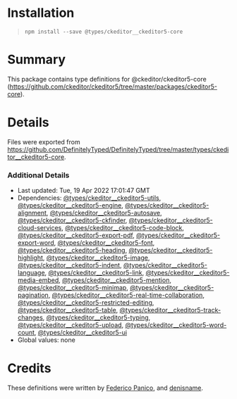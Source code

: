 # Installation
> `npm install --save @types/ckeditor__ckeditor5-core`

# Summary
This package contains type definitions for @ckeditor/ckeditor5-core (https://github.com/ckeditor/ckeditor5/tree/master/packages/ckeditor5-core).

# Details
Files were exported from https://github.com/DefinitelyTyped/DefinitelyTyped/tree/master/types/ckeditor__ckeditor5-core.

### Additional Details
 * Last updated: Tue, 19 Apr 2022 17:01:47 GMT
 * Dependencies: [@types/ckeditor__ckeditor5-utils](https://npmjs.com/package/@types/ckeditor__ckeditor5-utils), [@types/ckeditor__ckeditor5-engine](https://npmjs.com/package/@types/ckeditor__ckeditor5-engine), [@types/ckeditor__ckeditor5-alignment](https://npmjs.com/package/@types/ckeditor__ckeditor5-alignment), [@types/ckeditor__ckeditor5-autosave](https://npmjs.com/package/@types/ckeditor__ckeditor5-autosave), [@types/ckeditor__ckeditor5-ckfinder](https://npmjs.com/package/@types/ckeditor__ckeditor5-ckfinder), [@types/ckeditor__ckeditor5-cloud-services](https://npmjs.com/package/@types/ckeditor__ckeditor5-cloud-services), [@types/ckeditor__ckeditor5-code-block](https://npmjs.com/package/@types/ckeditor__ckeditor5-code-block), [@types/ckeditor__ckeditor5-export-pdf](https://npmjs.com/package/@types/ckeditor__ckeditor5-export-pdf), [@types/ckeditor__ckeditor5-export-word](https://npmjs.com/package/@types/ckeditor__ckeditor5-export-word), [@types/ckeditor__ckeditor5-font](https://npmjs.com/package/@types/ckeditor__ckeditor5-font), [@types/ckeditor__ckeditor5-heading](https://npmjs.com/package/@types/ckeditor__ckeditor5-heading), [@types/ckeditor__ckeditor5-highlight](https://npmjs.com/package/@types/ckeditor__ckeditor5-highlight), [@types/ckeditor__ckeditor5-image](https://npmjs.com/package/@types/ckeditor__ckeditor5-image), [@types/ckeditor__ckeditor5-indent](https://npmjs.com/package/@types/ckeditor__ckeditor5-indent), [@types/ckeditor__ckeditor5-language](https://npmjs.com/package/@types/ckeditor__ckeditor5-language), [@types/ckeditor__ckeditor5-link](https://npmjs.com/package/@types/ckeditor__ckeditor5-link), [@types/ckeditor__ckeditor5-media-embed](https://npmjs.com/package/@types/ckeditor__ckeditor5-media-embed), [@types/ckeditor__ckeditor5-mention](https://npmjs.com/package/@types/ckeditor__ckeditor5-mention), [@types/ckeditor__ckeditor5-minimap](https://npmjs.com/package/@types/ckeditor__ckeditor5-minimap), [@types/ckeditor__ckeditor5-pagination](https://npmjs.com/package/@types/ckeditor__ckeditor5-pagination), [@types/ckeditor__ckeditor5-real-time-collaboration](https://npmjs.com/package/@types/ckeditor__ckeditor5-real-time-collaboration), [@types/ckeditor__ckeditor5-restricted-editing](https://npmjs.com/package/@types/ckeditor__ckeditor5-restricted-editing), [@types/ckeditor__ckeditor5-table](https://npmjs.com/package/@types/ckeditor__ckeditor5-table), [@types/ckeditor__ckeditor5-track-changes](https://npmjs.com/package/@types/ckeditor__ckeditor5-track-changes), [@types/ckeditor__ckeditor5-typing](https://npmjs.com/package/@types/ckeditor__ckeditor5-typing), [@types/ckeditor__ckeditor5-upload](https://npmjs.com/package/@types/ckeditor__ckeditor5-upload), [@types/ckeditor__ckeditor5-word-count](https://npmjs.com/package/@types/ckeditor__ckeditor5-word-count), [@types/ckeditor__ckeditor5-ui](https://npmjs.com/package/@types/ckeditor__ckeditor5-ui)
 * Global values: none

# Credits
These definitions were written by [Federico Panico](https://github.com/fedemp), and [denisname](https://github.com/denisname).

